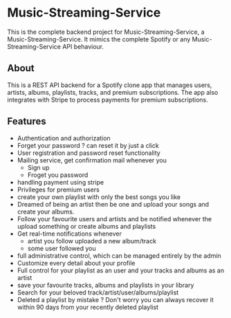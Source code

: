 # Music-Streaming-Service

This is the complete backend project for Music-Streaming-Service, a Music-Streaming-Service.
It mimics the complete Spotify or any Music-Streaming-Service API behaviour.

## About

This is a REST API backend for a Spotify clone app that manages users, artists, albums, playlists, tracks, and premium subscriptions. The app also integrates with Stripe to process payments for premium subscriptions.

## Features

- Authentication and authorization
- Forget your password ? can reset it by just a click
- User registration and password reset functionality
- Mailing service, get confirmation mail whenever you
  - Sign up
  - Froget you password
- handling payment using stripe
- Privileges for premium users
- create your own playlist with only the best songs you like
- Dreamed of being an artist then be one and upload your songs and create your albums.
- Follow your favourite users and artists and be notified whenever the upload something or create albums and playlists
- Get real-time notifications whenever
  - artist you follow uploaded a new album/track
  - some user followed you
- full administrative control, which can be managed entirely by the admin
- Customize every detail about your profile
- Full control for your playlist as an user and your tracks and albums as an artist
- save your favourite tracks, albums and playlists in your library
- Search for your beloved track/artist/user/albums/playlist
- Deleted a playlist by mistake ? Don't worry you can always recover it within 90 days from your recently deleted playlist
